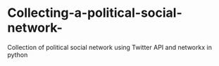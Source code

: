 # Collecting-a-political-social-network-
Collection of political social network using Twitter API and networkx in python

